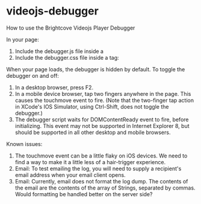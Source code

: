 videojs-debugger
================

How to use the Brightcove Videojs Player Debugger

In your page:
1. Include the debugger.js file inside a <script> tag:
   <script src="http://url-to-debugger.js"></script>
2. Include the debugger.css file inside a <link> tag:
   <link href="http://url-to-debugger.css" rel="stylesheet" type="text/css">

When your page loads, the debugger is hidden by default.
To toggle the debugger on and off:
1. In a desktop browser, press F2.
2. In a mobile device browser, tap two fingers anywhere in the page.  This causes the touchmove event to fire.
   (Note that the two-finger tap action in XCode's IOS Simulator, using Ctrl-Shift, does not toggle the debugger.)
3. The debugger script waits for DOMContentReady event to fire, before initializing.  This event may not be supported in Internet Explorer 8, but should be supported in all other desktop and mobile browsers.

Known issues:
1. The touchmove event can be a little flaky on iOS devices.  We need to find a way to make it a little less of a hair-trigger experience.
2. Email: To test emailing the log, you will need to supply a recipient's email address when your email client opens.
3. Email: Currently, email does not format the log dump.  The contents of the email are the contents of the array of Strings, separated by commas.  Would formatting be handled better on the server side?
